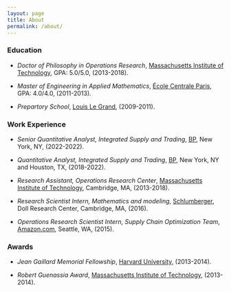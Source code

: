 ```yaml
---
layout: page
title: About
permalink: /about/
---
```


### Education

* *Doctor of Philosophy in Operations Research*, [Massachusetts Institute of Technology](http://www.mit.edu/~orc/), GPA: 5.0/5.0, (2013-2018).

* *Master of Engineering in Applied Mathematics*, [École Centrale Paris](http://www.ecp.fr), GPA: 4.0/4.0, (2011-2013).

* *Prepartory School*, [Louis Le Grand](http://louislegrand.org/index.php/les-cpge), (2009-2011).

### Work Experience

* *Senior Quantitative Analyst, Integrated Supply and Trading*, [BP](https://www.bp.com/en_us/united-states/home/what-we-do/trading-and-shipping.html), New York, NY, (2022-2022).

* *Quantitative Analyst, Integrated Supply and Trading*, [BP](https://www.bp.com/en_us/united-states/home/what-we-do/trading-and-shipping.html), New York, NY and Houston, TX, (2018-2022).

* *Research Assistant, Operations Research Center*, [Massachusetts Institute of Technology](http://www.mit.edu/~orc/), Cambridge, MA, (2013-2018).

* *Research Scientist Intern, Mathematics and modeling*, [Schlumberger](http://www.slb.com/about/rd/research/sdr.aspx), Doll Research Center, Cambridge, MA, (2016).

* *Operations Research Scientist Intern, Supply Chain Optimization Team*, [Amazon.com](https://www.amazon.jobs/team/supply-chain-optimization-technologies), Seattle, WA, (2015).

### Awards

* *Jean Gaillard Memorial Fellowship*, [Harvard University](https://scholarships.harvard.edu/international-students/france), (2013-2014).

* *Robert Guenassia Award*, [Massachusetts Institute of Technology](https://odge.mit.edu/finances/fellowships/odgeawards/), (2013-2014).